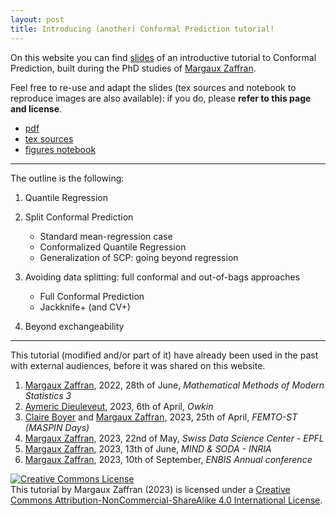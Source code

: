 ```yaml
---
layout: post
title: Introducing (another) Conformal Prediction tutorial!
---
```


On this website you can find [slides](link) of an introductive tutorial to Conformal Prediction, built during the PhD studies of [Margaux Zaffran](https://mzaffran.github.io/).  

Feel free to re-use and adapt the slides (tex sources and notebook to reproduce images are also available): if you do, please **refer to this page and license**.  

- <a href="/_includes/files/cptuto.pdf">pdf</a>
- [tex sources](_includes/files/cptuto_sources.zip)
- [figures notebook](_includes/files/cptuto_notebook_images.ipynb)

***

The outline is the following:  
1. Quantile Regression  

1. Split Conformal Prediction
    - Standard mean-regression case
    - Conformalized Quantile Regression
    - Generalization of SCP: going beyond regression
1. Avoiding data splitting: full conformal and out-of-bags approaches
    - Full Conformal Prediction
    - Jackknife+ (and CV+)
1. Beyond exchangeability

***

This tutorial (modified and/or part of it) have already been used in the past with external audiences, before it was shared on this website.
1. [Margaux Zaffran](https://mzaffran.github.io/), 2022, 28th of June, _Mathematical Methods of Modern Statistics 3_
1. [Aymeric Dieuleveut](http://www.cmap.polytechnique.fr/~aymeric.dieuleveut/), 2023, 6th of April, _Owkin_
1. [Claire Boyer](https://perso.lpsm.paris/~cboyer/) and [Margaux Zaffran](https://mzaffran.github.io/), 2023, 25th of April, _FEMTO-ST (MASPIN Days)_
1. [Margaux Zaffran](https://mzaffran.github.io/), 2023, 22nd of May, _Swiss Data Science Center - EPFL_
1. [Margaux Zaffran](https://mzaffran.github.io/), 2023, 13th of June, _MIND & SODA - INRIA_
1. [Margaux Zaffran](https://mzaffran.github.io/), 2023, 10th of September, _ENBIS Annual conference_

<a rel="license" href="http://creativecommons.org/licenses/by-nc-sa/4.0/"><img alt="Creative Commons License" style="border-width:0" src="https://i.creativecommons.org/l/by-nc-sa/4.0/88x31.png" /></a><br />This tutorial by Margaux Zaffran (2023) is licensed under a <a rel="license" href="http://creativecommons.org/licenses/by-nc-sa/4.0/">Creative Commons Attribution-NonCommercial-ShareAlike 4.0 International License</a>.
